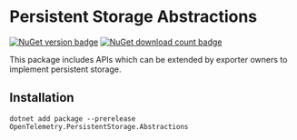 # Persistent Storage Abstractions

[![NuGet version badge](https://img.shields.io/nuget/v/OpenTelemetry.PersistentStorage.Abstractions.svg)](https://www.nuget.org/packages/OpenTelemetry.PersistentStorage.Abstractions)
[![NuGet download count badge](https://img.shields.io/nuget/dt/OpenTelemetry.PersistentStorage.Abstractions.svg)](https://www.nuget.org/packages/OpenTelemetry.PersistentStorage.Abstractions)

This package includes APIs which can be extended by exporter owners to implement
persistent storage.

## Installation

```shell
dotnet add package --prerelease OpenTelemetry.PersistentStorage.Abstractions
```
